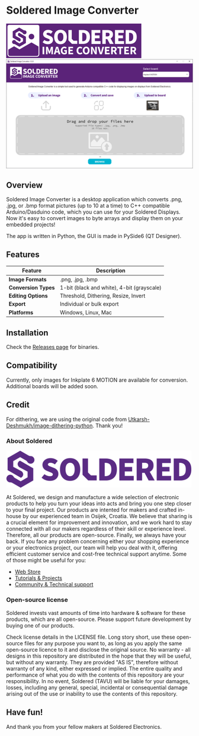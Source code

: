 # Soldered Image Converter

![Logo](img/logo.png)
![Screenshopt](img/screenshot.png)

## Overview

Soldered Image Converter is a desktop application which converts .png, .jpg, or .bmp format pictures (up to 10 at a time) to C++ compatible Arduino/Dasduino code, which you can use for your Soldered Displays. Now it's easy to convert images to byte arrays and display them on your embedded projects!

The app is written in Python, the GUI is made in PySide6 (QT Designer).

## Features

| Feature | Description                                |
| ------- |--------------------------------------------|
| **Image Formats** | .png, .jpg, .bmp                           |
| **Conversion Types** | 1-bit (black and white), 4-bit (grayscale) |
| **Editing Options** | Threshold, Dithering, Resize, Invert       |
| **Export** | Individual or bulk export                  |
| **Platforms** | Windows, Linux, Mac                        |

## Installation

Check the [Releases page](https://github.com/SolderedElectronics/Soldered-Image-Converter/releases) for binaries.

## Compatibility

Currently, only images for Inkplate 6 MOTION are available for conversion. Additional boards will be added soon.

## Credit

For dithering, we are using the original code from [Utkarsh-Deshmukh/image-dithering-python](https://github.com/Utkarsh-Deshmukh/image-dithering-python). Thank you!

### About Soldered

<img src="img/Soldered-logo-color.png" alt="soldered-logo" width="500"/>

At Soldered, we design and manufacture a wide selection of electronic products to help you turn your ideas into acts and bring you one step closer to your final project. Our products are intented for makers and crafted in-house by our experienced team in Osijek, Croatia. We believe that sharing is a crucial element for improvement and innovation, and we work hard to stay connected with all our makers regardless of their skill or experience level. Therefore, all our products are open-source. Finally, we always have your back. If you face any problem concerning either your shopping experience or your electronics project, our team will help you deal with it, offering efficient customer service and cost-free technical support anytime. Some of those might be useful for you:

- [Web Store](https://www.soldered.com/shop)
- [Tutorials & Projects](https://soldered.com/learn)
- [Community & Technical support](https://soldered.com/community)

### Open-source license

Soldered invests vast amounts of time into hardware & software for these products, which are all open-source. Please support future development by buying one of our products.

Check license details in the LICENSE file. Long story short, use these open-source files for any purpose you want to, as long as you apply the same open-source licence to it and disclose the original source. No warranty - all designs in this repository are distributed in the hope that they will be useful, but without any warranty. They are provided "AS IS", therefore without warranty of any kind, either expressed or implied. The entire quality and performance of what you do with the contents of this repository are your responsibility. In no event, Soldered (TAVU) will be liable for your damages, losses, including any general, special, incidental or consequential damage arising out of the use or inability to use the contents of this repository.

## Have fun!

And thank you from your fellow makers at Soldered Electronics.
